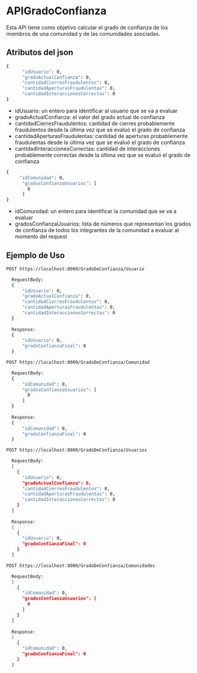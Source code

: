 # APIGradoConfianza

Esta API tiene como objetivo calcular el grado de confianza de los miembros de una comunidad y de las comunidades asociadas.

## Atributos del json
```bash
{
      "idUsuario": 0,
      "gradoActualConfianza": 0,
      "cantidadCierresFraudulentos": 0,
      "cantidadAperturasFraudulentas": 0,
      "cantidadInteraccionesCorrectas": 0
}
```
  - idUsuario: un entero para identificar al usuario que se va a evaluar
  - gradoActualConfianza: el valor del grado actual de confianza
  - cantidadCierresFraudulentos: cantidad de cierres probablemente fraudulentos desde la última vez que se evaluó el grado de confianza
  - cantidadAperturasFraudulentas: cantidad de aperturas probablemente fraudulentas desde la última vez que se evaluó el grado de confianza
  - cantidadInteraccionesCorrectas: cantidad de interacciones probablemente correctas desde la última vez que se evaluó el grado de confianza

```bash
{
     "idComunidad": 0,
      "gradosConfianzaUsuarios": [
        0
      ]
}
```
  - idComunidad: un entero para identificar la comunidad que se va a evaluar
  - gradosConfianzaUsuarios: lista de números que representan los grados de confianza de todos los integrantes de la comunidad a evaluar al momento del request

## Ejemplo de Uso

```bash
POST https://localhost:8000/GradoDeConfianza/Usuario

  RequestBody:
  {
      "idUsuario": 0,
      "gradoActualConfianza": 0,
      "cantidadCierresFraudulentos": 0,
      "cantidadAperturasFraudulentas": 0,
      "cantidadInteraccionesCorrectas": 0
  }
  
  Response:
  {
      "idUsuario": 0,
      "gradoConfianzaFinal": 0
  }

POST https://localhost:8000/GradoDeConfianza/Comunidad

  RequestBody:
  {
      "idComunidad": 0,
      "gradosConfianzaUsuarios": [
        0
      ]
  }
  
  Response:
  {
      "idComunidad": 0,
      "gradoConfianzaFinal": 0
  }

POST https://localhost:8000/GradoDeConfianza/Usuarios

  RequestBody:
  [
    {
      "idUsuario": 0,
      "gradoActualConfianza": 0,
      "cantidadCierresFraudulentos": 0,
      "cantidadAperturasFraudulentas": 0,
      "cantidadInteraccionesCorrectas": 0
    }
  ]
  
  Response:
  [
    {
      "idUsuario": 0,
      "gradoConfianzaFinal": 0
    }
  ]

POST https://localhost:8000/GradoDeConfianza/Comunidades

  RequestBody:
  [
    {
      "idComunidad": 0,
      "gradosConfianzaUsuarios": [
        0
      ]
    }
  ]
  
  Response:
  [
    {
      "idComunidad": 0,
      "gradoConfianzaFinal": 0
    }
  ]
